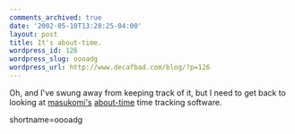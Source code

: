 ```yaml
---
comments_archived: true
date: '2002-05-10T13:28:25-04:00'
layout: post
title: It's about-time.
wordpress_id: 126
wordpress_slug: oooadg
wordpress_url: http://www.decafbad.com/blog/?p=126
---
```

<p>Oh, and I've swung away from keeping track of it, but I need to get back to looking at <a href="http://weblog.masukomi.org/">masukomi's</a> <a href="http://about-time.masukomi.org/">about-time</a> time tracking software.</p>
<!--more-->
shortname=oooadg

